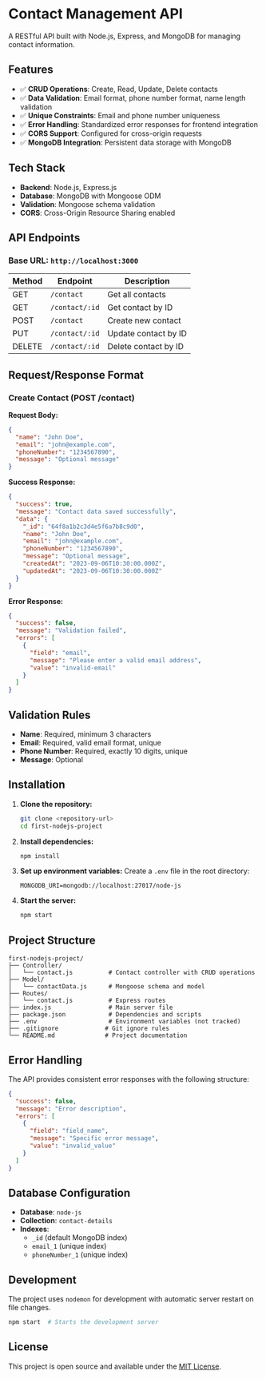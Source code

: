 # Contact Management API

A RESTful API built with Node.js, Express, and MongoDB for managing contact information.

## Features

- ✅ **CRUD Operations**: Create, Read, Update, Delete contacts
- ✅ **Data Validation**: Email format, phone number format, name length validation
- ✅ **Unique Constraints**: Email and phone number uniqueness
- ✅ **Error Handling**: Standardized error responses for frontend integration
- ✅ **CORS Support**: Configured for cross-origin requests
- ✅ **MongoDB Integration**: Persistent data storage with MongoDB

## Tech Stack

- **Backend**: Node.js, Express.js
- **Database**: MongoDB with Mongoose ODM
- **Validation**: Mongoose schema validation
- **CORS**: Cross-Origin Resource Sharing enabled

## API Endpoints

### Base URL: `http://localhost:3000`

| Method | Endpoint | Description |
|--------|----------|-------------|
| GET | `/contact` | Get all contacts |
| GET | `/contact/:id` | Get contact by ID |
| POST | `/contact` | Create new contact |
| PUT | `/contact/:id` | Update contact by ID |
| DELETE | `/contact/:id` | Delete contact by ID |

## Request/Response Format

### Create Contact (POST /contact)

**Request Body:**
```json
{
  "name": "John Doe",
  "email": "john@example.com",
  "phoneNumber": "1234567890",
  "message": "Optional message"
}
```

**Success Response:**
```json
{
  "success": true,
  "message": "Contact data saved successfully",
  "data": {
    "_id": "64f8a1b2c3d4e5f6a7b8c9d0",
    "name": "John Doe",
    "email": "john@example.com",
    "phoneNumber": "1234567890",
    "message": "Optional message",
    "createdAt": "2023-09-06T10:30:00.000Z",
    "updatedAt": "2023-09-06T10:30:00.000Z"
  }
}
```

**Error Response:**
```json
{
  "success": false,
  "message": "Validation failed",
  "errors": [
    {
      "field": "email",
      "message": "Please enter a valid email address",
      "value": "invalid-email"
    }
  ]
}
```

## Validation Rules

- **Name**: Required, minimum 3 characters
- **Email**: Required, valid email format, unique
- **Phone Number**: Required, exactly 10 digits, unique
- **Message**: Optional

## Installation

1. **Clone the repository:**
   ```bash
   git clone <repository-url>
   cd first-nodejs-project
   ```

2. **Install dependencies:**
   ```bash
   npm install
   ```

3. **Set up environment variables:**
   Create a `.env` file in the root directory:
   ```env
   MONGODB_URI=mongodb://localhost:27017/node-js
   ```

4. **Start the server:**
   ```bash
   npm start
   ```

## Project Structure

```
first-nodejs-project/
├── Controller/
│   └── contact.js          # Contact controller with CRUD operations
├── Model/
│   └── contactData.js      # Mongoose schema and model
├── Routes/
│   └── contact.js          # Express routes
├── index.js                # Main server file
├── package.json            # Dependencies and scripts
├── .env                    # Environment variables (not tracked)
├── .gitignore             # Git ignore rules
└── README.md              # Project documentation
```

## Error Handling

The API provides consistent error responses with the following structure:

```json
{
  "success": false,
  "message": "Error description",
  "errors": [
    {
      "field": "field_name",
      "message": "Specific error message",
      "value": "invalid_value"
    }
  ]
}
```

## Database Configuration

- **Database**: `node-js`
- **Collection**: `contact-details`
- **Indexes**: 
  - `_id` (default MongoDB index)
  - `email_1` (unique index)
  - `phoneNumber_1` (unique index)

## Development

The project uses `nodemon` for development with automatic server restart on file changes.

```bash
npm start  # Starts the development server
```

## License

This project is open source and available under the [MIT License](LICENSE). 